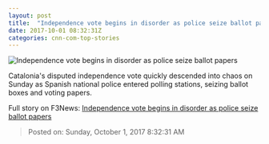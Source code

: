 ```yaml
---
layout: post
title:  "Independence vote begins in disorder as police seize ballot papers"
date: 2017-10-01 08:32:31Z
categories: cnn-com-top-stories
---
```


![Independence vote begins in disorder as police seize ballot papers](http://i2.cdn.cnn.com/cnnnext/dam/assets/171001091040-catalonia-referendum-civil-guard-1001-super-tease.jpg)

Catalonia's disputed independence vote quickly descended into chaos on Sunday as Spanish national police entered polling stations, seizing ballot boxes and voting papers.


Full story on F3News: [Independence vote begins in disorder as police seize ballot papers](http://www.f3nws.com/n/CFhmhH)

> Posted on: Sunday, October 1, 2017 8:32:31 AM
